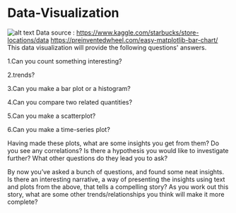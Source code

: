 # Data-Visualization
![alt text](https://i.investopedia.com/content/daily_blog/starbucks_to_open_fi/shutterstock_starbucks_sign.jpg)
Data source : https://www.kaggle.com/starbucks/store-locations/data
              https://preinventedwheel.com/easy-matplotlib-bar-chart/
This data visualization will provide the following questions' answers. 

1.Can you count something interesting?

2.trends?

3.Can you make a bar plot or a histogram?

4.Can you compare two related quantities?

5.Can you make a scatterplot?

6.Can you make a time-series plot?

Having made these plots, what are some insights you get from them? Do you see any correlations? Is there a hypothesis you would like to investigate further? What other questions do they lead you to ask?

By now you’ve asked a bunch of questions, and found some neat insights. Is there an interesting narrative, a way of presenting the insights using text and plots from the above, that tells a compelling story? As you work out this story, what are some other trends/relationships you think will make it more complete?
